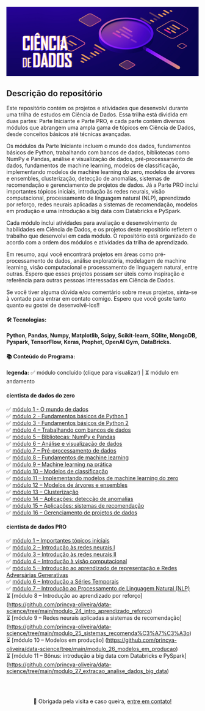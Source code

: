 <p align="center">
    <img alt="DataScience" title="#DataScience" src="/datascience.png" />
</p>

## Descrição do repositório

Este repositório contém os projetos e atividades que desenvolvi durante uma trilha de estudos em Ciência de Dados. Essa trilha está dividida em duas partes: Parte Iniciante e Parte PRO, e cada parte contém diversos módulos que abrangem uma ampla gama de tópicos em Ciência de Dados, desde conceitos básicos até técnicas avançadas.

Os módulos da Parte Iniciante incluem o mundo dos dados, fundamentos básicos de Python, trabalhando com bancos de dados, bibliotecas como NumPy e Pandas, análise e visualização de dados, pré-processamento de dados, fundamentos de machine learning, modelos de classificação, implementando modelos de machine learning do zero, modelos de árvores e ensembles, clusterização, detecção de anomalias, sistemas de recomendação e gerenciamento de projetos de dados.
Já a Parte PRO inclui importantes tópicos iniciais, introdução às redes neurais, visão computacional, processamento de linguagem natural (NLP), aprendizado por reforço, redes neurais aplicadas a sistemas de recomendação, modelos em produção e uma introdução a big data com Databricks e PySpark.

Cada módulo inclui atividades para avaliação e desenvolvimento de habilidades em Ciência de Dados, e os projetos deste repositório refletem o trabalho que desenvolvi em cada módulo. O repositório está organizado de acordo com a ordem dos módulos e atividades da trilha de aprendizado.

Em resumo, aqui você encontrará projetos em áreas como pré-processamento de dados, análise exploratória, modelagem de machine learning, visão computacional e processamento de linguagem natural, entre outras. Espero que esses projetos possam ser úteis como inspiração e referência para outras pessoas interessadas em Ciência de Dados.

Se você tiver alguma dúvida e/ou comentário sobre meus projetos, sinta-se à vontade para entrar em contato comigo. Espero que você goste tanto quanto eu gostei de desenvolvê-los!!

#### 🛠 Tecnologias: 

**Python, Pandas, Numpy, Matplotlib, Scipy, Scikit-learn, SQlite, MongoDB, Pyspark, TensorFlow, Keras, Prophet, OpenAI Gym, DataBricks.** 

#### 📚 Conteúdo do Programa:
<b>legenda:</b> ✅ módulo concluído (clique para visualizar) | ⏳ módulo em andamento

#### cientista de dados do zero

✅ [módulo 1 - O mundo de dados](https://github.com/princya-oliveira/data-science/tree/main/modulo_01_dados) <br>
✅ [módulo 2 - Fundamentos básicos de Python 1 ](https://github.com/princya-oliveira/data-science/tree/main/modulo_02_fundamentos_python1) <br>
✅ [módulo 3 - Fundamentos básicos de Python 2](https://github.com/princya-oliveira/data-science/tree/main/modulo_03_fundamentos_python2) <br>
✅ [módulo 4 – Trabalhando com bancos de dados](https://github.com/princya-oliveira/data-science/tree/main/modulo_04_banco_dados) <br>
✅ [módulo 5 – Bibliotecas: NumPy e Pandas](https://github.com/princya-oliveira/data-science/tree/main/modulo_05_bibliotecas_numpy_pandas) <br>
✅ [módulo 6 – Análise e visualização de dados](https://github.com/princya-oliveira/data-science/tree/main/modulo_06_analise_visualizacao_dados) <br>
✅ [módulo 7 – Pré-processamento de dados](https://github.com/princya-oliveira/data-science/tree/main/modulo_07_preprocessamento_dados) <br>
✅ [módulo 8 – Fundamentos de machine learning](https://github.com/princya-oliveira/data-science/tree/main/modulo_08_fundamentos_machine_learning) <br>
✅ [módulo 9 – Machine learning na prática](https://github.com/princya-oliveira/data-science/tree/main/modulo_09_machine_learning_pratica) <br>
✅ [módulo 10 – Modelos de classificação](https://github.com/princya-oliveira/data-science/tree/main/modulo_10_modelos_classificacao) <br>
✅ [módulo 11 – Implementando modelos de machine learning do zero](https://github.com/princya-oliveira/data-science/tree/main/modulo_11_implementando_modelos_machine_learning_do_zero) <br>
✅ [módulo 12 – Modelos de árvores e ensembles](https://github.com/princya-oliveira/data-science/tree/main/modulo_12_modelos_arvore_ensembles) <br>
✅ [módulo 13 – Clusterização](https://github.com/princya-oliveira/data-science/tree/main/modulo_13_clusterizacao) <br>
✅ [módulo 14 – Aplicações: detecção de anomalias](https://github.com/princya-oliveira/data-science/tree/main/modulo_14_deteccao_anomalias) <br>
✅ [módulo 15 – Aplicações: sistemas de recomendação](https://github.com/princya-oliveira/data-science/tree/main/modulo_15_sistemas_recomendacao) <br>
✅ [módulo 16 – Gerenciamento de projetos de dados](https://github.com/princya-oliveira/data-science/tree/main/modulo_16_gerenciamento_projetos_dados) <br>

#### cientista de dados PRO
✅ [módulo 1 – Importantes tópicos iniciais](https://github.com/princya-oliveira/data-science/tree/main/modulo_17_topicos_avancados) <br>
✅ [módulo 2 – Introdução às redes neurais I](https://github.com/princya-oliveira/data-science/tree/main/modulo_18_intro_redes_neurais) <br>
✅ [módulo 3 – Introdução às redes neurais II](https://github.com/princya-oliveira/data-science/tree/main/modulo_19_redes_neurais_parte_2) <br>
✅ [módulo 4 – Introdução à visão computacional](https://github.com/princya-oliveira/data-science/tree/main/modulo_20_intro_visao_computacional) <br>
✅ [módulo 5 – Introdução ao aprendizado de representação e Redes Adversárias Generativas](https://github.com/princya-oliveira/data-science/tree/main/modulo_21_intro_aprendizado_representacao_redes) <br>
✅ [módulo 6 – Introdução a Séries Temporais](https://github.com/princya-oliveira/data-science/tree/main/modulo_22_intro_series_temporais) <br>
✅ [módulo 7 – Introdução ao Processamento de Linguagem Natural (NLP) ](https://github.com/princya-oliveira/data-science/tree/main/modulo_23_intro_processamento_linguagem_natural) <br>
⏳ [módulo 8 – Introdução ao aprendizado por reforço] (https://github.com/princya-oliveira/data-science/tree/main/modulo_24_intro_aprendizado_reforco) <br>
⏳ [módulo 9 – Redes neurais aplicadas a sistemas de recomendação] (https://github.com/princya-oliveira/data-science/tree/main/modulo_25_sistemas_recomenda%C3%A7%C3%A3o) <br>
⏳ [módulo 10 – Modelos em produção] (https://github.com/princya-oliveira/data-science/tree/main/modulo_26_modelos_em_producao) <br>
⏳ [módulo 11 – Bônus: introdução a big data com Databricks e PySpark] (https://github.com/princya-oliveira/data-science/tree/main/modulo_27_extracao_analise_dados_big_data) <br>

<br>
<br>

<p align="center">👋 Obrigada pela visita e caso queira,
<a href=https://www.linkedin.com/in/princya-oliveira/> entre em contato!</a>
</p>
